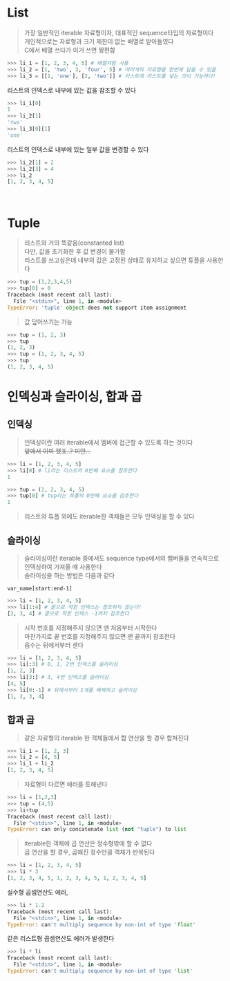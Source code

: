 # List
>가장 일반적인 iterable 자료형이자, 대표적인 sequence타입의 자료형이다  
>개인적으로는 자료형과 크기 제한이 없는 배열로 받아들였다  
>C에서 배열 쓰다가 이거 쓰면 짱편함  


```python
>>> li_1 = [1, 2, 3, 4, 5] # 배열처럼 사용
>>> li_2 = [1, 'two', 3, 'four', 5] # 여러개의 자료형을 한번에 담을 수 있음
>>> li_3 = [[1, 'one'], [2, 'two']] # 리스트에 리스트를 넣는 것이 가능하다!
```
리스트의 인덱스로 내부에 있는 값을 참조할 수 있다  

```python
>>> li_1[0]
1
>>> li_2[1]
'two'
>>> li_3[0][1]
'one'
```
리스트의 인덱스로 내부에 있는 일부 값을 변경할 수 있다

```python
>>> li_2[1] = 2
>>> li_2[3] = 4
>>> li_2
[1, 2, 3, 4, 5]
```

<br>

# Tuple
>리스트와 거의 똑같음(constanted list)  
>다만, 값을 초기화한 후 값 변경이 불가함  
>리스트를 쓰고싶은데 내부의 값은 고정된 상태로 유지하고 싶으면 튜플을 사용한다

```python
>>> tup = (1,2,3,4,5)
>>> tup[0] = 0
Traceback (most recent call last):
  File "<stdin>", line 1, in <module>
TypeError: 'tuple' object does not support item assignment
```
>값 덮어쓰기는 가능
```python
>>> tup = (1, 2, 3)
>>> tup
(1, 2, 3)
>>> tup = (1, 2, 3, 4, 5)
>>> tup
(1, 2, 3, 4, 5)
```

# 인덱싱과 슬라이싱, 합과 곱
## 인덱싱
>인덱싱이란 여러 iterable에서 멤버에 접근할 수 있도록 하는 것이다  
>~~앞에서 이미 했죠..? 미안...~~
```python
>>> li = [1, 2, 3, 4, 5]
>>> li[0] # li라는 리스트의 0번째 요소를 참조한다
1
```
```python
>>> tup = (1, 2, 3, 4, 5)
>>> tup[0] # tup라는 튜플의 0번째 요소를 참조한다
1
```
>리스트와 튜플 외에도 iterable한 객체들은 모두 인덱싱을 할 수 있다

## 슬라이싱
>슬라이싱이란 iterable 중에서도 sequence type에서의 멤버들을 연속적으로 인덱싱하여 가져올 때 사용한다  
>슬라이싱을 하는 방법은 다음과 같다

    var_name[start:end-1]

```python
>>> li = [1, 2, 3, 4, 5]
>>> li[1:4] # 끝으로 적힌 인덱스는 참조하지 않는다!
[2, 3, 4] # 끝으로 적힌 인덱스 -1까지 참조한다
```
>시작 번호를 지정해주지 않으면 맨 처음부터 시작한다  
>마찬가지로 끝 번호를 지정해주지 않으면 맨 끝까지 참조한다  
>음수는 뒤에서부터 센다
```python
>>> li = [1, 2, 3, 4, 5]
>>> li[:3] # 0, 1, 2번 인덱스를 슬라이싱
[1, 2, 3]
>>> li[3:] # 3, 4번 인덱스를 슬라이싱
[4, 5]
>>> li[0:-1] # 뒤에서부터 1개를 배제하고 슬라이싱
[1, 2, 3, 4]
```

## 합과 곱  
>같은 자료형의 iterable 한 객체들에서 합 연산을 할 경우 합쳐진다  
```python
>>> li_1 = [1, 2, 3]
>>> li_2 = [4, 5]
>>> li_1 + li_2
[1, 2, 3, 4, 5]
```
>자료형이 다르면 에러를 토해낸다
```python
>>> li = [1,2,3]
>>> tup = (4,5)
>>> li+tup
Traceback (most recent call last):
  File "<stdin>", line 1, in <module>
TypeError: can only concatenate list (not "tuple") to list
```
>iterable한 객체에 곱 연산은 정수형밖에 할 수 없다  
>곱 연산을 할 경우, 곱해진 정수만큼 객체가 반복된다  
```python
>>> li = [1, 2, 3, 4, 5]
>>> li * 3
[1, 2, 3, 4, 5, 1, 2, 3, 4, 5, 1, 2, 3, 4, 5]
```
실수형 곱셈연산도 에러,
```python
>>> li * 1.2
Traceback (most recent call last):
  File "<stdin>", line 1, in <module>
TypeError: can't multiply sequence by non-int of type 'float'
```
같은 리스트형 곱셈연산도 에러가 발생한다
```python
>>> li * li
Traceback (most recent call last):
  File "<stdin>", line 1, in <module>
TypeError: can't multiply sequence by non-int of type 'list'
```
